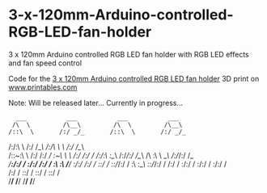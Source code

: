 # 3-x-120mm-Arduino-controlled-RGB-LED-fan-holder

3 x 120mm Arduino controlled RGB LED fan holder with RGB LED effects and fan speed control 

Code for the <a href="https://www.printables.com/de/model/285755-3-x-120mm-arduino-controlled-rgb-led-fan-holder">3 x 120mm Arduino controlled RGB LED fan holder</a> 3D print on <a href="https://www.printables.com">www.printables.com</a>

Note: Will be released later... Currently in progress...


      ___           ___           ___           ___     
     /\  \         /\__\         /\  \         /\__\    
    /::\  \       /:/ _/_       /::\  \       /:/ _/_   
   /:/\:\  \     /:/ /\__\     /:/\ \  \     /:/ /\__\  
  /::\~\:\  \   /:/ /:/ _/_   _\:\~\ \  \   /:/ /:/ _/_ 
 /:/\:\ \:\__\ /:/_/:/ /\__\ /\ \:\ \ \__\ /:/_/:/ /\__\
 \/__\:\/:/  / \:\/:/ /:/  / \:\ \:\ \/__/ \:\/:/ /:/  /
      \::/  /   \::/_/:/  /   \:\ \:\__\    \::/_/:/  / 
      /:/  /     \:\/:/  /     \:\/:/  /     \:\/:/  /  
     /:/  /       \::/  /       \::/  /       \::/  /   
     \/__/         \/__/         \/__/         \/__/    
